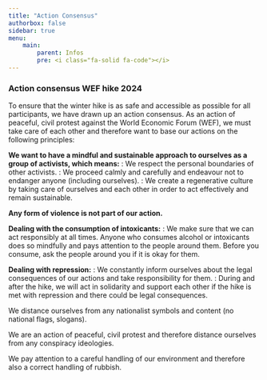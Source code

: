 ```yaml
---
title: "Action Consensus"
authorbox: false
sidebar: true
menu: 
    main:
        parent: Infos
        pre: <i class="fa-solid fa-code"></i>
---
```


### Action consensus WEF hike 2024

To ensure that the winter hike is as safe and accessible as possible for all participants, we have drawn up an action consensus. As an action of peaceful, civil protest against the World Economic Forum (WEF), we must take care of each other and therefore want to base our actions on the following principles:

**We want to have a mindful and sustainable approach to ourselves as a group of activists, which means:** 
: We respect the personal boundaries of other activists.
: We proceed calmly and carefully and endeavour not to endanger anyone (including ourselves).
: We create a regenerative culture by taking care of ourselves and each other in order to act effectively and remain sustainable. 

**Any form of violence is not part of our action.**

**Dealing with the consumption of intoxicants:**
: We make sure that we can act responsibly at all times. Anyone who consumes alcohol or intoxicants does so mindfully and pays attention to the people around them. Before you consume, ask the people around you if it is okay for them. 
  
**Dealing with repression:**
: We constantly inform ourselves about the legal consequences of our actions and take responsibility for them. 
: During and after the hike, we will act in solidarity and support each other if the hike is met with repression and there could be legal consequences.

We distance ourselves from any nationalist symbols and content (no national flags, slogans). 

We are an action of peaceful, civil protest and therefore distance ourselves from any conspiracy ideologies. 

We pay attention to a careful handling of our environment and therefore also a correct handling of rubbish.
